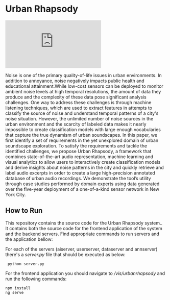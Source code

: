 # Urban Rhapsody

![Urban Rhapsody Analysis Flow](https://github.com/VIDA-NYU/Urban-Rhapsody/teaser2.pdf)

Noise is one of the primary quality-of-life issues in urban environments. In addition to annoyance, noise negatively impacts public health and educational attainment.While low-cost sensors can be deployed to monitor ambient noise levels at high temporal resolutions, the amount of data they produce and the complexity of these data pose significant analysis challenges. One way to address these challenges is through machine listening techniques, which are used to extract features in attempts to classify the source of noise and understand temporal patterns of a city's noise situation. However, the unlimited number of noise sources in the urban environment and the scarcity of labeled data makes it nearly impossible to create classification models with large enough vocabularies that capture the true dynamism of urban soundscapes. In this paper, we first identify a set of requirements in the yet unexplored domain of urban soundscape exploration. To satisfy the requirements and tackle the identified challenges, we propose Urban Rhapsody, a framework that combines state-of-the-art audio representation, machine learning and visual analytics to allow users to interactively create classification models and derive insights about noise patterns in the city and quickly retrieve and label audio excerpts in order to create a large high-precision annotated database of urban audio recordings. We demonstrate the tool’s utility through case studies performed by domain experts using data generated over the five-year deployment of a one-of-a-kind sensor network in New York City.


## How to Run

This repository contains the source code for the Urban Rhapsody system.. It contains both the source code for the frontend application of the system and the backend servers. Find appropriate commands to run servers and the application bellow:


For each of the servers (aiserver, userserver, dataserver and annserver) there's a *server.py* file that should be executed as below:

``` python server.py```

For the frontend application you should navigate to */vis/urbanrhapsody* and run the following commands:

```
npm install
ng serve
```
